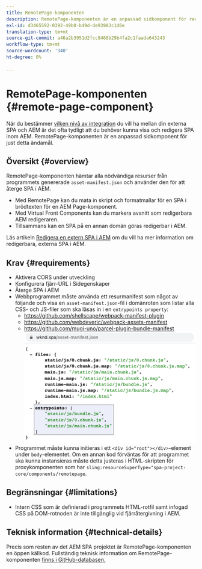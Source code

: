 ```yaml
---
title: RemotePage-komponenten
description: RemotePage-komponenten är en anpassad sidkomponent för redigering av SPA för fjärreaktion i AEM.
exl-id: d3465592-0392-49b0-b49d-de93983c1d6e
translation-type: tm+mt
source-git-commit: a46a2b3951d2fcc8468b29b4fa2c1faada643243
workflow-type: tm+mt
source-wordcount: '340'
ht-degree: 0%

---
```


# RemotePage-komponenten {#remote-page-component}

När du bestämmer [vilken nivå av integration](/help/implementing/developing/headful-headless.md) du vill ha mellan din externa SPA och AEM är det ofta tydligt att du behöver kunna visa och redigera SPA inom AEM. RemotePage-komponenten är en anpassad sidkomponent för just detta ändamål.

## Översikt {#overview}

RemotePage-komponenten hämtar alla nödvändiga resurser från programmets genererade `asset-manifest.json` och använder den för att återge SPA i AEM.

* Med RemotePage kan du mata in skript och formatmallar för en SPA i brödtexten för en AEM Page-komponent.
* Med Virtual Front Components kan du markera avsnitt som redigerbara AEM redigeraren.
* Tillsammans kan en SPA på en annan domän göras redigerbar i AEM.

Läs artikeln [Redigera en extern SPA i AEM](editing-external-spa.md) om du vill ha mer information om redigerbara, externa SPA i AEM.

## Krav {#requirements}

* Aktivera CORS under utveckling
* Konfigurera fjärr-URL i Sidegenskaper
* Återge SPA i AEM
* Webbprogrammet måste använda ett resurmanifest som något av följande och visa en `asset-manifest.json`-fil i domänroten som listar alla CSS- och JS-filer som ska läsas in i en `entrypoints property`:
   * https://github.com/shellscape/webpack-manifest-plugin
   * https://github.com/webdeveric/webpack-assets-manifest
   * https://github.com/mugi-uno/parcel-plugin-bundle-manifest
      ![Exempel på egenskapen entrypoints](assets/asset-manifest-entrypoints.png)
* Programmet måste kunna initieras i ett `<div id="root"></div>`-element under `body`-elementet. Om en annan kod förväntas för att programmet ska kunna instansieras måste detta justeras i HTML-skripten för proxykomponenten som har `sling:resourceSuperType="spa-project-core/components/remotepage`.

## Begränsningar {#limitations}

* Intern CSS som är definierad i programmets HTML-rotfil samt infogad CSS på DOM-rotnoden är inte tillgänglig vid fjärråtergivning i AEM.

## Teknisk information {#technical-details}

Precis som resten av det AEM SPA projektet är RemotePage-komponenten en öppen källkod. Fullständig teknisk information om RemotePage-komponenten [finns i GitHub-databasen.](https://github.com/adobe/aem-spa-project-core/tree/master/ui.apps/src/main/content/jcr_root/apps/spa-project-core/components/remotepage)
